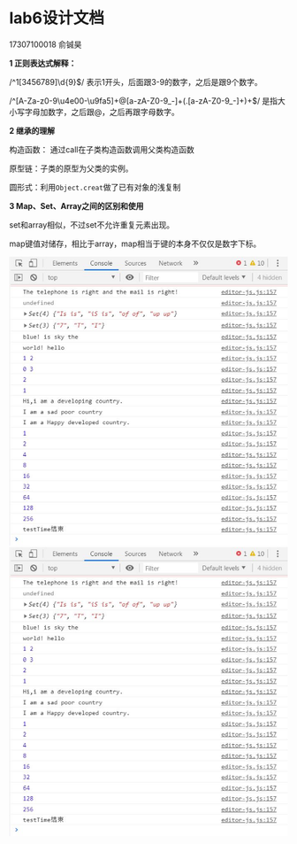 # lab6设计文档

17307100018 俞铖昊

**1 正则表达式解释：**

 /^1[3456789]\d{9}$/ 表示1开头，后面跟3-9的数字，之后是跟9个数字。

/^[A-Za-z0-9\u4e00-\u9fa5]+@[a-zA-Z0-9_-]+(\.[a-zA-Z0-9_-]+)+$/ 是指大小写字母加数字，之后跟@，之后再跟字母数字。

**2 继承的理解**

构造函数： 通过call在子类构造函数调用父类构造函数

原型链：子类的原型为父类的实例。

圆形式：利用`Object.creat`做了已有对象的浅复制

 **3 Map、Set、Array之间的区别和使用**

set和array相似，不过set不允许重复元素出现。

map键值对储存，相比于array，map相当于键的本身不仅仅是数字下标。

![本地截图](https://github.com/KOBEuzi/KOBEuzi-SOFT130002_lab/blob/master/lab6/images/lab6%E6%9C%AC%E5%9C%B0%E5%91%BD%E4%BB%A4%E8%A1%8C%E6%88%AA%E5%9B%BE.JPG)
![github截图](https://github.com/KOBEuzi/KOBEuzi-SOFT130002_lab/blob/master/lab6/images/lab6%E6%9C%AC%E5%9C%B0%E5%91%BD%E4%BB%A4%E8%A1%8C%E6%88%AA%E5%9B%BE.JPG)
